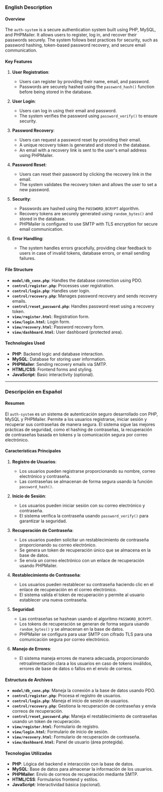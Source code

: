 

### **English Description**

#### **Overview**
The `auth-system` is a secure authentication system built using PHP, MySQL, and PHPMailer. It allows users to register, log in, and recover their passwords securely. The system follows best practices for security, such as password hashing, token-based password recovery, and secure email communication.

#### **Key Features**
1. **User Registration**:
   - Users can register by providing their name, email, and password.
   - Passwords are securely hashed using the `password_hash()` function before being stored in the database.

2. **User Login**:
   - Users can log in using their email and password.
   - The system verifies the password using `password_verify()` to ensure security.

3. **Password Recovery**:
   - Users can request a password reset by providing their email.
   - A unique recovery token is generated and stored in the database.
   - An email with a recovery link is sent to the user's email address using PHPMailer.

4. **Password Reset**:
   - Users can reset their password by clicking the recovery link in the email.
   - The system validates the recovery token and allows the user to set a new password.

5. **Security**:
   - Passwords are hashed using the `PASSWORD_BCRYPT` algorithm.
   - Recovery tokens are securely generated using `random_bytes()` and stored in the database.
   - PHPMailer is configured to use SMTP with TLS encryption for secure email communication.

6. **Error Handling**:
   - The system handles errors gracefully, providing clear feedback to users in case of invalid tokens, database errors, or email sending failures.

#### **File Structure**
- **`model/db_conn.php`**: Handles the database connection using PDO.
- **`control/register.php`**: Processes user registration.
- **`control/login.php`**: Handles user login.
- **`control/recovery.php`**: Manages password recovery and sends recovery emails.
- **`control/reset_password.php`**: Handles password reset using a recovery token.
- **`view/register.html`**: Registration form.
- **`view/login.html`**: Login form.
- **`view/recovery.html`**: Password recovery form.
- **`view/dashboard.html`**: User dashboard (protected area).

#### **Technologies Used**
- **PHP**: Backend logic and database interaction.
- **MySQL**: Database for storing user information.
- **PHPMailer**: Sending recovery emails via SMTP.
- **HTML/CSS**: Frontend forms and styling.
- **JavaScript**: Basic interactivity (optional).

---

### **Descripción en Español**

#### **Resumen**
El `auth-system` es un sistema de autenticación seguro desarrollado con PHP, MySQL y PHPMailer. Permite a los usuarios registrarse, iniciar sesión y recuperar sus contraseñas de manera segura. El sistema sigue las mejores prácticas de seguridad, como el hashing de contraseñas, la recuperación de contraseñas basada en tokens y la comunicación segura por correo electrónico.

#### **Características Principales**
1. **Registro de Usuarios**:
   - Los usuarios pueden registrarse proporcionando su nombre, correo electrónico y contraseña.
   - Las contraseñas se almacenan de forma segura usando la función `password_hash()`.

2. **Inicio de Sesión**:
   - Los usuarios pueden iniciar sesión con su correo electrónico y contraseña.
   - El sistema verifica la contraseña usando `password_verify()` para garantizar la seguridad.

3. **Recuperación de Contraseña**:
   - Los usuarios pueden solicitar un restablecimiento de contraseña proporcionando su correo electrónico.
   - Se genera un token de recuperación único que se almacena en la base de datos.
   - Se envía un correo electrónico con un enlace de recuperación usando PHPMailer.

4. **Restablecimiento de Contraseña**:
   - Los usuarios pueden restablecer su contraseña haciendo clic en el enlace de recuperación en el correo electrónico.
   - El sistema valida el token de recuperación y permite al usuario establecer una nueva contraseña.

5. **Seguridad**:
   - Las contraseñas se hashean usando el algoritmo `PASSWORD_BCRYPT`.
   - Los tokens de recuperación se generan de forma segura usando `random_bytes()` y se almacenan en la base de datos.
   - PHPMailer se configura para usar SMTP con cifrado TLS para una comunicación segura por correo electrónico.

6. **Manejo de Errores**:
   - El sistema maneja errores de manera adecuada, proporcionando retroalimentación clara a los usuarios en caso de tokens inválidos, errores de base de datos o fallos en el envío de correos.

#### **Estructura de Archivos**
- **`model/db_conn.php`**: Maneja la conexión a la base de datos usando PDO.
- **`control/register.php`**: Procesa el registro de usuarios.
- **`control/login.php`**: Maneja el inicio de sesión de usuarios.
- **`control/recovery.php`**: Gestiona la recuperación de contraseñas y envía correos de recuperación.
- **`control/reset_password.php`**: Maneja el restablecimiento de contraseñas usando un token de recuperación.
- **`view/register.html`**: Formulario de registro.
- **`view/login.html`**: Formulario de inicio de sesión.
- **`view/recovery.html`**: Formulario de recuperación de contraseña.
- **`view/dashboard.html`**: Panel de usuario (área protegida).

#### **Tecnologías Utilizadas**
- **PHP**: Lógica del backend e interacción con la base de datos.
- **MySQL**: Base de datos para almacenar la información de los usuarios.
- **PHPMailer**: Envío de correos de recuperación mediante SMTP.
- **HTML/CSS**: Formularios frontend y estilos.
- **JavaScript**: Interactividad básica (opcional).

